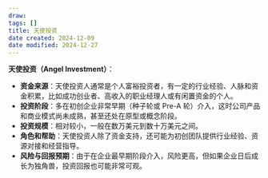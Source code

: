 ```yaml
---
draw:
tags: []
title: 天使投资
date created: 2024-12-09
date modified: 2024-12-27
---
```

**天使投资（Angel Investment）**：

- **资金来源**：天使投资人通常是个人富裕投资者，有一定的行业经验、人脉和资金积累，比如成功创业者、高收入的职业经理人或有闲置资金的个人。
- **投资阶段**：多在初创企业非常早期（种子轮或 Pre-A 轮）介入，这时公司产品和商业模式尚未成熟，甚至还处在原型或概念阶段。
- **投资规模**：相对较小，一般在数万美元到数十万美元之间。
- **角色和帮助**：天使投资人除了资金支持，还可能为初创团队提供行业经验、资源对接和经营指导。
- **风险与回报预期**：由于在企业最早期阶段介入，风险更高，但如果企业日后成长为独角兽，投资回报也可能非常可观。
